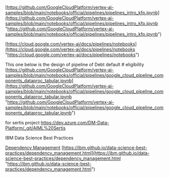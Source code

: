 [https://github.com/GoogleCloudPlatform/vertex-ai-samples/blob/main/notebooks/official/pipelines/pipelines_intro_kfp.ipynb](https://github.com/GoogleCloudPlatform/vertex-ai-samples/blob/main/notebooks/official/pipelines/pipelines_intro_kfp.ipynb "https://github.com/GoogleCloudPlatform/vertex-ai-samples/blob/main/notebooks/official/pipelines/pipelines_intro_kfp.ipynb")

[https://cloud.google.com/vertex-ai/docs/pipelines/notebooks](https://cloud.google.com/vertex-ai/docs/pipelines/notebooks "https://cloud.google.com/vertex-ai/docs/pipelines/notebooks")


This one below is the design of pipeline of Debt default # eligibility
[https://github.com/GoogleCloudPlatform/vertex-ai-samples/blob/main/notebooks/official/pipelines/google_cloud_pipeline_components_dataproc_tabular.ipynb](https://github.com/GoogleCloudPlatform/vertex-ai-samples/blob/main/notebooks/official/pipelines/google_cloud_pipeline_components_dataproc_tabular.ipynb "https://github.com/GoogleCloudPlatform/vertex-ai-samples/blob/main/notebooks/official/pipelines/google_cloud_pipeline_components_dataproc_tabular.ipynb")


for sertis project
https://dev.azure.com/DM-Data-Platform/_git/AIML%20Sertis


IBM Data Science Best Practices

[Dependency Management](https://ibm.github.io/data-science-best-practices/dependency_management.html)
[https://ibm.github.io/data-science-best-practices/dependency_management.html](https://ibm.github.io/data-science-best-practices/dependency_management.html "https://ibm.github.io/data-science-best-practices/dependency_management.html")


